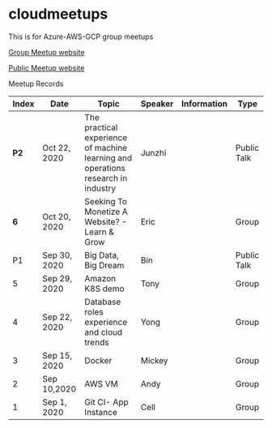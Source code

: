 # cloudmeetups

This is for Azure-AWS-GCP group meetups

[Group Meetup website](https://www.minervalink.com/teammeetup/)

[Public Meetup website](https://www.minervalink.com/meetups/)

Meetup Records

|Index | Date | Topic | Speaker|Information|Type|
|--|--|--|--|--|--|
|**P2**|Oct 22, 2020|The practical experience of machine learning and operations research in industry|Junzhi||Public Talk|
|**6**|Oct 20, 2020|Seeking To Monetize A Website? - Learn & Grow|Eric||Group|
|P1|Sep 30, 2020|Big Data, Big Dream|Bin||Public Talk|
|5|Sep 29, 2020|Amazon K8S demo |Tony||Group|
|4|Sep 22, 2020|Database roles experience and cloud  trends |Yong||Group|
|3|Sep 15, 2020|Docker |Mickey||Group|
|2|Sep 10,2020|AWS VM|Andy||Group|
|1|Sep 1, 2020|Git CI- App Instance|Cell||Group|
